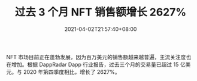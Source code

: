﻿---
title: "过去 3 个月 NFT 销售额增长 2627%"
date: 2021-04-02T21:57:40+08:00
lastmod: 2021-04-02T16:45:40+08:00
draft: false
authors: ["Rosalind"]
description: "NFT 市场目前正在蓬勃发展，因为百万美元的销售额越来越普遍，主流关注度也在增加。根据 DappRadar Dapp 行业报告，过去三个月的交易量已超过 15 亿美元。与 2020 年第四季度相比，增长了 2627%。"
featuredImage: "nft-sales-increased-2627-in-last-3-months.png"
tags: ["Virtual World","虚拟世界","Play to Earn"]
categories: ["news"]
news: ["虚拟世界"]
weight: 
lightgallery: true
pinned: false
recommend: false
recommend1: false
---

NFT 市场目前正在蓬勃发展，因为百万美元的销售额越来越普遍，主流关注度也在增加。根据 DappRadar Dapp 行业报告，过去三个月的交易量已超过 15 亿美元。与 2020 年第四季度相比，增长了 2627%。

<!--more-->

